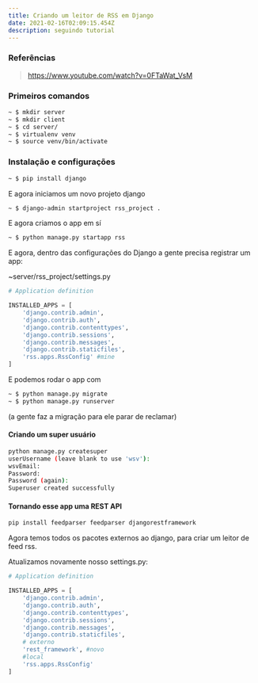 ```yaml
---
title: Criando um leitor de RSS em Django
date: 2021-02-16T02:09:15.454Z
description: seguindo tutorial
---
```

### Referências

> https://www.youtube.com/watch?v=0FTaWat_VsM

### Primeiros comandos

```bash
~ $ mkdir server
~ $ mkdir client
~ $ cd server/
~ $ virtualenv venv
~ $ source venv/bin/activate
```

### Instalação e configurações

```bash
~ $ pip install django
```

E agora iniciamos um novo projeto django

```bash
~ $ django-admin startproject rss_project .
```

E agora criamos o app em sí

```bash
~ $ python manage.py startapp rss
```
E agora, dentro das configurações do Django a gente precisa registrar um app:

~server/rss_project/settings.py 

```python
# Application definition

INSTALLED_APPS = [
    'django.contrib.admin',
    'django.contrib.auth',
    'django.contrib.contenttypes',
    'django.contrib.sessions',
    'django.contrib.messages',
    'django.contrib.staticfiles',
    'rss.apps.RssConfig' #mine
]
```

E podemos rodar o app com

```bash
~ $ python manage.py migrate
~ $ python manage.py runserver
```

(a gente faz a migração para ele parar de reclamar)

#### Criando um super usuário

```bash
python manage.py createsuper
userUsername (leave blank to use 'wsv'): 
wsvEmail:
Password:
Password (again):
Superuser created successfully
```
#### Tornando esse app uma REST API

```bash
pip install feedparser feedparser djangorestframework
```
Agora temos todos os pacotes externos ao django, para criar um leitor de feed rss.

Atualizamos novamente nosso settings.py:

```python
# Application definition

INSTALLED_APPS = [
    'django.contrib.admin',
    'django.contrib.auth',
    'django.contrib.contenttypes',
    'django.contrib.sessions',
    'django.contrib.messages',
    'django.contrib.staticfiles',
    # externo
    'rest_framework', #novo
    #local
    'rss.apps.RssConfig'
]
```